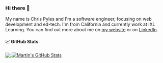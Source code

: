 ### Hi there 👋

My name is Chris Pyles and I'm a software engineer, focusing on web development and ed-tech. I'm from California and currently work at IXL Learning. You can find out more about me on [my website](https://chrispyles.io/) or on [LinkedIn](https://linkedin.com/in/chris-pyles).

#### 📈 GitHub Stats

<a href="https://github.com/chrispyles/chrispyles">
  <img align="center" src="https://github-readme-stats.vercel.app/api/top-langs/?username=chrispyles&hide=java,html,tex&title_color=ffffff&text_color=c9cacc&icon_color=2bbc8a&bg_color=1d1f21&langs_count=3" />
</a>

<a href="https://github.com/chrispyles/chrispyles">
  <img align="center" src="https://github-readme-stats.vercel.app/api?username=chrispyles&show_icons=true&line_height=27&count_private=true&title_color=ffffff&text_color=c9cacc&icon_color=2bbc8a&bg_color=1d1f21" alt="Martin's GitHub Stats" />
</a>

<!--
**chrispyles/chrispyles** is a ✨ _special_ ✨ repository because its `README.md` (this file) appears on your GitHub profile.

Here are some ideas to get you started:

- 🔭 I’m currently working on ...
- 🌱 I’m currently learning ...
- 👯 I’m looking to collaborate on ...
- 🤔 I’m looking for help with ...
- 💬 Ask me about ...
- 📫 How to reach me: ...
- 😄 Pronouns: ...
- ⚡ Fun fact: ...
-->
